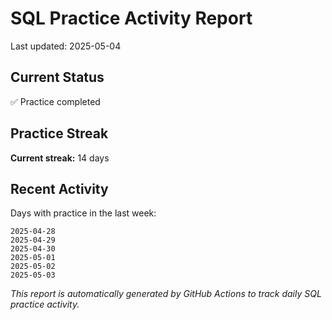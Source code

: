# SQL Practice Activity Report

Last updated: 2025-05-04

## Current Status

✅ Practice completed

## Practice Streak

**Current streak:** 14 days

## Recent Activity

Days with practice in the last week:

```
2025-04-28
2025-04-29
2025-04-30
2025-05-01
2025-05-02
2025-05-03
```

*This report is automatically generated by GitHub Actions to track daily SQL practice activity.*

